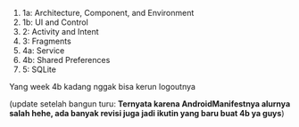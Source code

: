 1. 1a: Architecture, Component, and Environment
2. 1b: UI and Control
3. 2: Activity and Intent
4. 3: Fragments
5. 4a: Service
6. 4b: Shared Preferences
7. 5: SQLite

Yang week 4b kadang nggak bisa kerun logoutnya

(update setelah bangun turu: **Ternyata karena AndroidManifestnya alurnya salah hehe, ada banyak revisi juga jadi ikutin yang baru buat 4b ya guys**)

